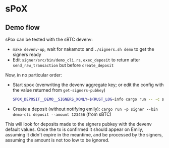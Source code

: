 # sPoX

## Demo flow

sPox can be tested with the sBTC devenv:
 - `make devenv-up`, wait for nakamoto and `./signers.sh demo` to get the signers ready
 - Edit `signer/src/bin/demo_cli.rs`, `exec_deposit` to return after `send_raw_transaction` but before `create_deposit`
 
Now, in no particular order:
 - Start spox (overwriting the devenv aggregate key; or edit the config with the value returned from `get-signers-pubkey`)
    ```bash
    SPOX_DEPOSIT__DEMO__SIGNERS_XONLY=$(RUST_LOG=info cargo run -- -c src/config/default.toml get-signers-pubkey) RUST_LOG=debug cargo run -- -c src/config/default.toml
    ```
 - Create a deposit (without notifying emily): `cargo run -p signer --bin demo-cli deposit --amount 123456` (from sBTC)

This will look for deposits made to the signers pubkey with the devenv default values. Once the tx is confirmed it should appear on Emily, assuming it didn't expire in the meantime, and be processed by the signers, assuming the amount is not too low to be ignored.
